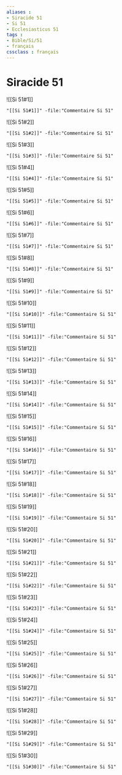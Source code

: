 ```yaml
---
aliases : 
- Siracide 51
- Si 51
- Ecclesiasticus 51
tags : 
- Bible/Si/51
- français
cssclass : français
---
```


# Siracide 51

![[Si 51#1]]

```query
"[[Si 51#1]]" -file:"Commentaire Si 51"
```

![[Si 51#2]]

```query
"[[Si 51#2]]" -file:"Commentaire Si 51"
```

![[Si 51#3]]

```query
"[[Si 51#3]]" -file:"Commentaire Si 51"
```

![[Si 51#4]]

```query
"[[Si 51#4]]" -file:"Commentaire Si 51"
```

![[Si 51#5]]

```query
"[[Si 51#5]]" -file:"Commentaire Si 51"
```

![[Si 51#6]]

```query
"[[Si 51#6]]" -file:"Commentaire Si 51"
```

![[Si 51#7]]

```query
"[[Si 51#7]]" -file:"Commentaire Si 51"
```

![[Si 51#8]]

```query
"[[Si 51#8]]" -file:"Commentaire Si 51"
```

![[Si 51#9]]

```query
"[[Si 51#9]]" -file:"Commentaire Si 51"
```

![[Si 51#10]]

```query
"[[Si 51#10]]" -file:"Commentaire Si 51"
```

![[Si 51#11]]

```query
"[[Si 51#11]]" -file:"Commentaire Si 51"
```

![[Si 51#12]]

```query
"[[Si 51#12]]" -file:"Commentaire Si 51"
```

![[Si 51#13]]

```query
"[[Si 51#13]]" -file:"Commentaire Si 51"
```

![[Si 51#14]]

```query
"[[Si 51#14]]" -file:"Commentaire Si 51"
```

![[Si 51#15]]

```query
"[[Si 51#15]]" -file:"Commentaire Si 51"
```

![[Si 51#16]]

```query
"[[Si 51#16]]" -file:"Commentaire Si 51"
```

![[Si 51#17]]

```query
"[[Si 51#17]]" -file:"Commentaire Si 51"
```

![[Si 51#18]]

```query
"[[Si 51#18]]" -file:"Commentaire Si 51"
```

![[Si 51#19]]

```query
"[[Si 51#19]]" -file:"Commentaire Si 51"
```

![[Si 51#20]]

```query
"[[Si 51#20]]" -file:"Commentaire Si 51"
```

![[Si 51#21]]

```query
"[[Si 51#21]]" -file:"Commentaire Si 51"
```

![[Si 51#22]]

```query
"[[Si 51#22]]" -file:"Commentaire Si 51"
```

![[Si 51#23]]

```query
"[[Si 51#23]]" -file:"Commentaire Si 51"
```

![[Si 51#24]]

```query
"[[Si 51#24]]" -file:"Commentaire Si 51"
```

![[Si 51#25]]

```query
"[[Si 51#25]]" -file:"Commentaire Si 51"
```

![[Si 51#26]]

```query
"[[Si 51#26]]" -file:"Commentaire Si 51"
```

![[Si 51#27]]

```query
"[[Si 51#27]]" -file:"Commentaire Si 51"
```

![[Si 51#28]]

```query
"[[Si 51#28]]" -file:"Commentaire Si 51"
```

![[Si 51#29]]

```query
"[[Si 51#29]]" -file:"Commentaire Si 51"
```

![[Si 51#30]]

```query
"[[Si 51#30]]" -file:"Commentaire Si 51"
```

